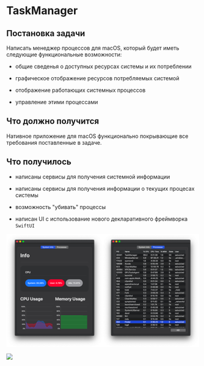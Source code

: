 # TaskManager

## Постановка задачи

Написать менеджер процессов для macOS, который будет иметь следующие функциональные возможности:

* общие сведенья о доступных ресурсах системы и их потреблении

* графическое отображение ресурсов потребляемых системой

* отображение работающих системных процессов

* управление этими процессами

## Что должно получится 

Нативное приложение для macOS функционально покрывающие все требования поставленные в задаче.

## Что получилось

* написаны сервисы для получения системной информации

* написаны сервисы для получения информации о текущих процесах системы

* возможность "убивать" процессы

* написан UI с использование нового декларативного фреймворка `SwiftUI `

![](./screenshots/interface.png)

![](./screenshots/usage.gif)





